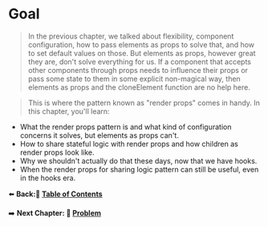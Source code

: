 # Goal

> In the previous chapter, we talked about flexibility, component configuration, how to pass elements as props to solve that, and how to set default values on those. But elements as props, however great they are, don't solve everything for us. If a component that accepts other components
> through props needs to influence their props or pass some state to them in some explicit non-magical way, then elements as props and the cloneElement function are no help here.

> This is where the pattern known as "render props" comes in handy. In this chapter, you'll learn:

- What the render props pattern is and what kind of configuration concerns it solves, but elements as props can't.
- How to share stateful logic with render props and how children as
  render props look like.
- Why we shouldn't actually do that these days, now that we have hooks.
- When the render props for sharing logic pattern can still be useful, even in the hooks era.

⬅️ **Back:📑 [Table of Contents](../../Readme.md)**

➡️ **Next Chapter: 💼 [Problem](./02-Problem.md)**
